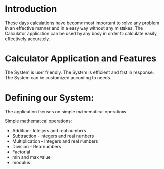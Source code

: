 # Introduction

These days calculations have become most important to solve any problem in an effective manner and in a easy way without any mistakes. The Calculator application can be used by any bosy in order to calculate easily, effectively accurately.

# Calculator Application and Features

The System is user friendly.
The System is efficient and fast in response.
The System can be customized according to needs.

# Defining our System:

The application focuses on simple mathematical operations

Simple mathematical operations:
- Addition- Integers and real numbers
- Subtraction - Integers and real numbers
- Multiplication – Integers and real numbers
- Division - Real numbers
- Factorial
- min and max value
- modulus
